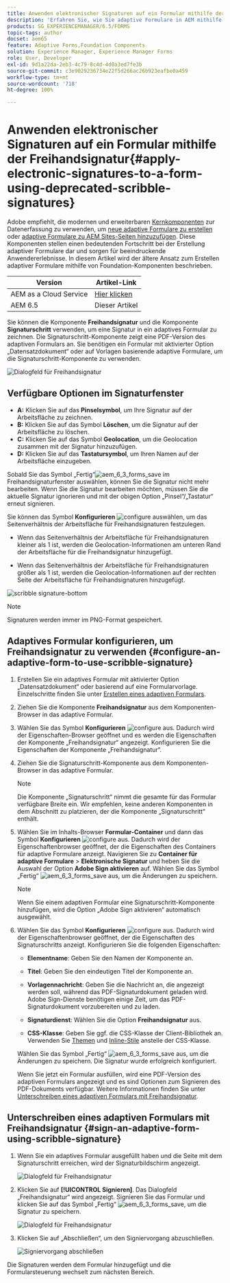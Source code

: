 ```yaml
---
title: Anwenden elektronischer Signaturen auf ein Formular mithilfe der Freihandsignatur
description: 'Erfahren Sie, wie Sie adaptive Formulare in AEM mithilfe der Freihandsignatur signieren. Sie können die Freihandsignatur und den Signaturschritt verwenden, um die Signatur in einem Formular zu zeichnen. '
products: SG_EXPERIENCEMANAGER/6.5/FORMS
topic-tags: author
docset: aem65
feature: Adaptive Forms,Foundation Components
solution: Experience Manager, Experience Manager Forms
role: User, Developer
exl-id: 9d1a22da-2eb3-4c79-8c4d-4d0a3ed7fe3b
source-git-commit: c3e9029236734e22f5d266ac26b923eafbe0a459
workflow-type: tm+mt
source-wordcount: '718'
ht-degree: 100%

---
```


# Anwenden elektronischer Signaturen auf ein Formular mithilfe der Freihandsignatur{#apply-electronic-signatures-to-a-form-using-deprecated-scribble-signatures}

<span class="preview"> Adobe empfiehlt, die modernen und erweiterbaren [Kernkomponenten](https://experienceleague.adobe.com/docs/experience-manager-core-components/using/adaptive-forms/introduction.html?lang=de) zur Datenerfassung zu verwenden, um [neue adaptive Formulare zu erstellen](/help/forms/using/create-an-adaptive-form-core-components.md) oder [adaptive Formulare zu AEM Sites-Seiten hinzuzufügen](/help/forms/using/create-or-add-an-adaptive-form-to-aem-sites-page.md). Diese Komponenten stellen einen bedeutenden Fortschritt bei der Erstellung adaptiver Formulare dar und sorgen für beeindruckende Anwendererlebnisse. In diesem Artikel wird der ältere Ansatz zum Erstellen adaptiver Formulare mithilfe von Foundation-Komponenten beschrieben. </span>


| Version | Artikel-Link |
| -------- | ---------------------------- |
| AEM as a Cloud Service | [Hier klicken](https://experienceleague.adobe.com/docs/experience-manager-cloud-service/content/forms/adaptive-forms-authoring/authoring-adaptive-forms-foundation-components/add-components-to-an-adaptive-form/signing-forms-using-scribble.html?lang=de) |
| AEM 6.5 | Dieser Artikel |


Sie können die Komponente **Freihandsignatur** und die Komponente **Signaturschritt** verwenden, um eine Signatur in ein adaptives Formular zu zeichnen. Die Signaturschritt-Komponente zeigt eine PDF-Version des adaptiven Formulars an. Sie benötigen ein Formular mit aktivierter Option „Datensatzdokument“ oder auf Vorlagen basierende adaptive Formulare, um die Signaturschritt-Komponente zu verwenden.

![Dialogfeld für Freihandsignatur](/help/forms/using/assets/scribble-signature.png)

## Verfügbare Optionen im Signaturfenster

* **A:** Klicken Sie auf das **Pinselsymbol**, um Ihre Signatur auf der Arbeitsfläche zu zeichnen.
* **B:** Klicken Sie auf das Symbol **Löschen**, um die Signatur auf der Arbeitsfläche zu löschen.
* **C:** Klicken Sie auf das Symbol **Geolocation**, um die Geolocation zusammen mit der Signatur hinzuzufügen.
* **D:** Klicken Sie auf das **Tastatursymbol**, um Ihren Namen auf der Arbeitsfläche einzugeben.

Sobald Sie das Symbol „Fertig“![aem_6_3_forms_save](assets/aem_6_3_forms_save.png) im Freihandsignaturfenster auswählen, können Sie die Signatur nicht mehr bearbeiten. Wenn Sie die Signatur bearbeiten möchten, müssen Sie die aktuelle Signatur ignorieren und mit der obigen Option „Pinsel“/„Tastatur“ erneut signieren.

Sie können das Symbol **Konfigurieren** ![configure](assets/configure.png) auswählen, um das Seitenverhältnis der Arbeitsfläche für Freihandsignaturen festzulegen.
* Wenn das Seitenverhältnis der Arbeitsfläche für Freihandsignaturen kleiner als 1 ist, werden die Geolocation-Informationen am unteren Rand der Arbeitsfläche für die Freihandsignatur hinzugefügt.

* Wenn das Seitenverhältnis der Arbeitsfläche für Freihandsignaturen größer als 1 ist, werden die Geolocation-Informationen auf der rechten Seite der Arbeitsfläche für Freihandsignaturen hinzugefügt.

![scribble signature-bottom](/help/forms/using/assets/scribble-signature-aspectratio.PNG)


>[!NOTE]
>
>Signaturen werden immer im PNG-Format gespeichert.
>

## Adaptives Formular konfigurieren, um Freihandsignatur zu verwenden {#configure-an-adaptive-form-to-use-scribble-signature}

1. Erstellen Sie ein adaptives Formular mit aktivierter Option „Datensatzdokument“ oder basierend auf eine Formularvorlage. Einzelschritte finden Sie unter [Erstellen eines adaptiven Formulars](../../forms/using/creating-adaptive-form.md).
1. Ziehen Sie die Komponente **Freihandsignatur** aus dem Komponenten-Browser in das adaptive Formular.
1. Wählen Sie das Symbol **Konfigurieren** ![configure](assets/configure.png) aus. Dadurch wird der Eigenschaften-Browser geöffnet und es werden die Eigenschaften der Komponente „Freihandsignatur“ angezeigt. Konfigurieren Sie die Eigenschaften der Komponente „Freihandsignatur“.
1. Ziehen Sie die Signaturschritt-Komponente aus dem Komponenten-Browser in das adaptive Formular.

   >[!NOTE]
   >
   >Die Komponente „Signaturschritt“ nimmt die gesamte für das Formular verfügbare Breite ein. Wir empfehlen, keine anderen Komponenten in dem Abschnitt zu platzieren, der die Komponente „Signaturschritt“ enthält.
   >

1. Wählen Sie im Inhalts-Browser **Formular-Container** und dann das Symbol **Konfigurieren** ![configure](/help/forms/using/assets/configure.png) aus. Dadurch wird der Eigenschaftenbrowser geöffnet, der die Eigenschaften des Containers für adaptive Formulare anzeigt. Navigieren Sie zu **Container für adaptive Formulare** > **Elektronische Signatur** und heben Sie die Auswahl der Option **Adobe Sign aktivieren** auf. Wählen Sie das Symbol „Fertig“ ![aem_6_3_forms_save](assets/aem_6_3_forms_save.png) aus, um die Änderungen zu speichern.

   >[!NOTE]
   >
   >Wenn Sie einem adaptiven Formular eine Signaturschritt-Komponente hinzufügen, wird die Option „Adobe Sign aktivieren“ automatisch ausgewählt.
   >

1. Wählen Sie das Symbol **Konfigurieren** ![configure](assets/configure.png) aus. Dadurch wird der Eigenschaftenbrowser geöffnet, der die Eigenschaften des Signaturschritts anzeigt. Konfigurieren Sie die folgenden Eigenschaften:

   * **Elementname**: Geben Sie den Namen der Komponente an.

   * **Titel**: Geben Sie den eindeutigen Titel der Komponente an.
   * **Vorlagennachricht**: Geben Sie die Nachricht an, die angezeigt werden soll, während das PDF-Signaturdokument geladen wird. Adobe Sign-Dienste benötigen einige Zeit, um das PDF-Signaturdokument vorzubereiten und zu laden.
   * **Signaturdienst**: Wählen Sie die Option **Freihandsignatur** aus.

   * **CSS-Klasse**: Geben Sie ggf. die CSS-Klasse der Client-Bibliothek an. Verwenden Sie [Themen](../../forms/using/themes.md) und [Inline-Stile](../../forms/using/inline-style-adaptive-forms.md) anstelle der CSS-Klasse.

   Wählen Sie das Symbol „Fertig“ ![aem_6_3_forms_save](assets/aem_6_3_forms_save.png) aus, um die Änderungen zu speichern. Die Signatur wurde erfolgreich konfiguriert.

   Wenn Sie jetzt ein Formular ausfüllen, wird eine PDF-Version des adaptiven Formulars angezeigt und es sind Optionen zum Signieren des PDF-Dokuments verfügbar. Weitere Informationen finden Sie unter [Unterschreiben eines adaptiven Formulars mit Freihandsignatur](../../forms/using/signing-forms-using-scribble.md#sign-an-adaptive-form-using-scribble-signature). 

## Unterschreiben eines adaptiven Formulars mit Freihandsignatur {#sign-an-adaptive-form-using-scribble-signature}

1. Wenn Sie ein adaptives Formular ausgefüllt haben und die Seite mit dem Signaturschritt erreichen, wird der Signaturbildschirm angezeigt.

   ![Dialogfeld für Freihandsignatur](/help/forms/using/assets/esignscribblesign.jpg)

1. Klicken Sie auf **[!UICONTROL Signieren]**. Das Dialogfeld „Freihandsignatur“ wird angezeigt. Signieren Sie das Formular und klicken Sie auf das Symbol „Fertig“ ![aem_6_3_forms_save](assets/aem_6_3_forms_save.png), um die Signatur zu speichern.

   ![Dialogfeld für Freihandsignatur](/help/forms/using/assets/scribblewidget.png)

1. Klicken Sie auf „Abschließen“, um den Signiervorgang abzuschließen.

   ![Signiervorgang abschließen](/help/forms/using/assets/scribblecomplete.jpg)

Die Signaturen werden dem Formular hinzugefügt und die Formularsteuerung wechselt zum nächsten Bereich.
